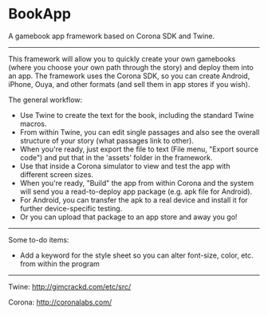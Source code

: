 BookApp
=======

A gamebook app framework based on Corona SDK and Twine.

- - - - - - - - - - - - -

This framework will allow you to quickly create your own gamebooks (where you choose 
your own path through the story) and deploy them into an app.  The framework uses
the Corona SDK, so you can create Android, iPhone, Ouya, and other formats (and
sell them in app stores if you wish).

The general workflow:

* Use Twine to create the text for the book, including the standard
Twine macros.  
* From within Twine, you can edit single passages and also see the overall structure
of your story (what passages link to other).
* When you're ready, just export the file to text (File menu, "Export source code") 
and put that in the 'assets' folder in the framework.
* Use that inside a Corona simulator to view and test the app with different screen
sizes.
* When you're ready, "Build" the app from within Corona and the system will send
you a read-to-deploy app package (e.g. apk file for Android).
* For Android, you can transfer the apk to a real device and install it for further
device-specific testing.
* Or you can upload that package to an app store and away you go!

- - - - - - - - - - - - -

Some to-do items:

* Add a keyword for the style sheet so you can alter font-size, color, etc. from
within the program

- - - - - - - - - - - - -

Twine:
	http://gimcrackd.com/etc/src/

Corona:
	http://coronalabs.com/

